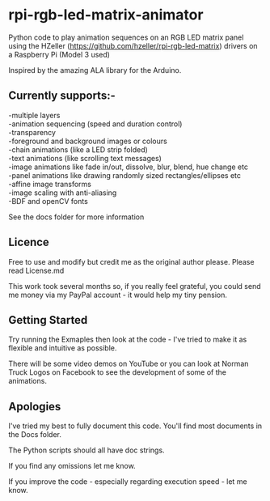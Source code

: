 # rpi-rgb-led-matrix-animator
Python code to play animation sequences on an RGB LED matrix panel using the HZeller (https://github.com/hzeller/rpi-rgb-led-matrix) drivers on a Raspberry Pi (Model 3 used)

Inspired by the amazing ALA library for the Arduino.

## Currently supports:-

-multiple layers  
-animation sequencing (speed and duration control)  
-transparency  
-foreground and background images or colours    
-chain animations (like a LED strip folded)  
-text animations (like scrolling text messages)  
-image animations like fade in/out, dissolve, blur, blend,  hue change etc    
-panel animations like drawing randomly sized rectangles/ellipses etc  
-affine image transforms  
-image scaling with anti-aliasing  
-BDF and openCV fonts 

See the docs folder for more information

## Licence

Free to use and modify but credit me as the original author please. Please read License.md
 
This work took several months so, if you really feel grateful, you could send me money via my PayPal account - it would 
help my tiny pension.

## Getting Started

Try running the Exmaples then look at the code - I've tried to make it as flexible and intuitive as possible.

There will be some video demos on YouTube or you can look at Norman Truck Logos on Facebook to see the development of
 some of the animations.

## Apologies

I've tried my best to fully document this code. You'll find most documents in the Docs folder.

The Python scripts should all have doc strings.

If you find any omissions let me know.

If you improve the code - especially regarding execution speed - let me know.